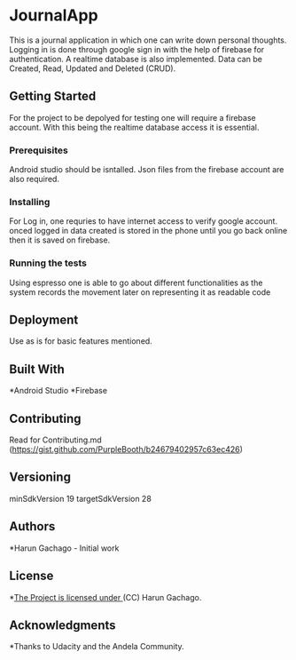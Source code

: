 # JournalApp
This is a journal application in which one can write down personal thoughts. Logging in is done through google sign in with the help of firebase for authentication.
A realtime database is also implemented. Data can be Created, Read, Updated and Deleted (CRUD).

## Getting Started
For the project to be depolyed for testing one will require a firebase account. With this being the realtime database access it is essential.

### Prerequisites

Android studio should be isntalled. 
Json files from the firebase account are also required.

### Installing
For Log in, one requries to have internet access to verify google account.
onced logged in data created is stored in the phone until you go back online then it is saved on firebase.
### Running the tests
Using espresso one is able to go about different functionalities as the system records the movement later on representing it as 
readable code

## Deployment
Use as is for basic features mentioned.
## Built With
*Android Studio
*Firebase

## Contributing
Read for Contributing.md (https://gist.github.com/PurpleBooth/b24679402957c63ec426)
## Versioning

minSdkVersion 19
targetSdkVersion 28

## Authors
*Harun Gachago - Initial work

## License
*[The Project is licensed under ](https://creativecommons.org/licenses/) (CC) Harun Gachago.

## Acknowledgments
*Thanks to Udacity and the Andela Community.
